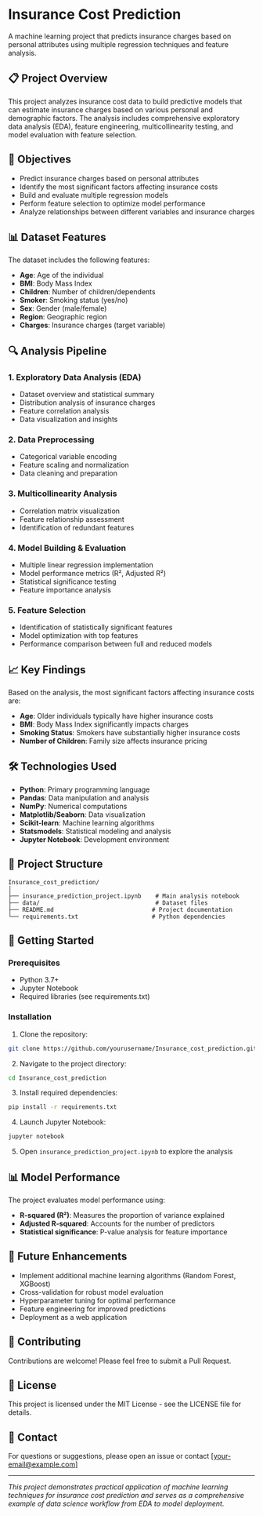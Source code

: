 # Insurance Cost Prediction

A machine learning project that predicts insurance charges based on personal attributes using multiple regression techniques and feature analysis.

## 📋 Project Overview

This project analyzes insurance cost data to build predictive models that can estimate insurance charges based on various personal and demographic factors. The analysis includes comprehensive exploratory data analysis (EDA), feature engineering, multicollinearity testing, and model evaluation with feature selection.

## 🎯 Objectives

- Predict insurance charges based on personal attributes
- Identify the most significant factors affecting insurance costs
- Build and evaluate multiple regression models
- Perform feature selection to optimize model performance
- Analyze relationships between different variables and insurance charges

## 📊 Dataset Features

The dataset includes the following features:
- **Age**: Age of the individual
- **BMI**: Body Mass Index
- **Children**: Number of children/dependents
- **Smoker**: Smoking status (yes/no)
- **Sex**: Gender (male/female)
- **Region**: Geographic region
- **Charges**: Insurance charges (target variable)

## 🔍 Analysis Pipeline

### 1. Exploratory Data Analysis (EDA)
- Dataset overview and statistical summary
- Distribution analysis of insurance charges
- Feature correlation analysis
- Data visualization and insights

### 2. Data Preprocessing
- Categorical variable encoding
- Feature scaling and normalization
- Data cleaning and preparation

### 3. Multicollinearity Analysis
- Correlation matrix visualization
- Feature relationship assessment
- Identification of redundant features

### 4. Model Building & Evaluation
- Multiple linear regression implementation
- Model performance metrics (R², Adjusted R²)
- Statistical significance testing
- Feature importance analysis

### 5. Feature Selection
- Identification of statistically significant features
- Model optimization with top features
- Performance comparison between full and reduced models

## 📈 Key Findings

Based on the analysis, the most significant factors affecting insurance costs are:
- **Age**: Older individuals typically have higher insurance costs
- **BMI**: Body Mass Index significantly impacts charges
- **Smoking Status**: Smokers have substantially higher insurance costs
- **Number of Children**: Family size affects insurance pricing

## 🛠️ Technologies Used

- **Python**: Primary programming language
- **Pandas**: Data manipulation and analysis
- **NumPy**: Numerical computations
- **Matplotlib/Seaborn**: Data visualization
- **Scikit-learn**: Machine learning algorithms
- **Statsmodels**: Statistical modeling and analysis
- **Jupyter Notebook**: Development environment

## 📁 Project Structure

```
Insurance_cost_prediction/
│
├── insurance_prediction_project.ipynb    # Main analysis notebook
├── data/                                 # Dataset files
├── README.md                            # Project documentation
└── requirements.txt                     # Python dependencies
```

## 🚀 Getting Started

### Prerequisites
- Python 3.7+
- Jupyter Notebook
- Required libraries (see requirements.txt)

### Installation
1. Clone the repository:
```bash
git clone https://github.com/yourusername/Insurance_cost_prediction.git
```

2. Navigate to the project directory:
```bash
cd Insurance_cost_prediction
```

3. Install required dependencies:
```bash
pip install -r requirements.txt
```

4. Launch Jupyter Notebook:
```bash
jupyter notebook
```

5. Open `insurance_prediction_project.ipynb` to explore the analysis

## 📊 Model Performance

The project evaluates model performance using:
- **R-squared (R²)**: Measures the proportion of variance explained
- **Adjusted R-squared**: Accounts for the number of predictors
- **Statistical significance**: P-value analysis for feature importance

## 🎯 Future Enhancements

- Implement additional machine learning algorithms (Random Forest, XGBoost)
- Cross-validation for robust model evaluation
- Hyperparameter tuning for optimal performance
- Feature engineering for improved predictions
- Deployment as a web application

## 🤝 Contributing

Contributions are welcome! Please feel free to submit a Pull Request.

## 📝 License

This project is licensed under the MIT License - see the LICENSE file for details.

## 📧 Contact

For questions or suggestions, please open an issue or contact [your-email@example.com]

---

*This project demonstrates practical application of machine learning techniques for insurance cost prediction and serves as a comprehensive example of data science workflow from EDA to model deployment.*

